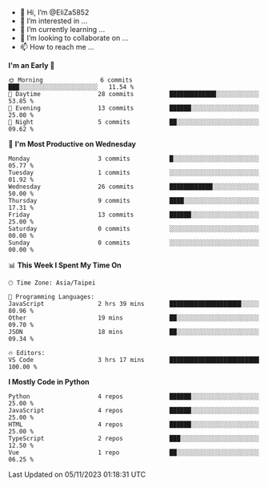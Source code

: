 - 👋 Hi, I’m @EliZa5852
- 👀 I’m interested in ...
- 🌱 I’m currently learning ...
- 💞️ I’m looking to collaborate on ...
- 📫 How to reach me ...

<!--START_SECTION:waka-->
**I'm an Early 🐤** 

```text
🌞 Morning                6 commits           ███░░░░░░░░░░░░░░░░░░░░░░   11.54 % 
🌆 Daytime                28 commits          █████████████░░░░░░░░░░░░   53.85 % 
🌃 Evening                13 commits          ██████░░░░░░░░░░░░░░░░░░░   25.00 % 
🌙 Night                  5 commits           ██░░░░░░░░░░░░░░░░░░░░░░░   09.62 % 
```
📅 **I'm Most Productive on Wednesday** 

```text
Monday                   3 commits           █░░░░░░░░░░░░░░░░░░░░░░░░   05.77 % 
Tuesday                  1 commits           ░░░░░░░░░░░░░░░░░░░░░░░░░   01.92 % 
Wednesday                26 commits          ████████████░░░░░░░░░░░░░   50.00 % 
Thursday                 9 commits           ████░░░░░░░░░░░░░░░░░░░░░   17.31 % 
Friday                   13 commits          ██████░░░░░░░░░░░░░░░░░░░   25.00 % 
Saturday                 0 commits           ░░░░░░░░░░░░░░░░░░░░░░░░░   00.00 % 
Sunday                   0 commits           ░░░░░░░░░░░░░░░░░░░░░░░░░   00.00 % 
```


📊 **This Week I Spent My Time On** 

```text
🕑︎ Time Zone: Asia/Taipei

💬 Programming Languages: 
JavaScript               2 hrs 39 mins       ████████████████████░░░░░   80.96 % 
Other                    19 mins             ██░░░░░░░░░░░░░░░░░░░░░░░   09.70 % 
JSON                     18 mins             ██░░░░░░░░░░░░░░░░░░░░░░░   09.34 % 

🔥 Editors: 
VS Code                  3 hrs 17 mins       █████████████████████████   100.00 % 
```

**I Mostly Code in Python** 

```text
Python                   4 repos             ██████░░░░░░░░░░░░░░░░░░░   25.00 % 
JavaScript               4 repos             ██████░░░░░░░░░░░░░░░░░░░   25.00 % 
HTML                     4 repos             ██████░░░░░░░░░░░░░░░░░░░   25.00 % 
TypeScript               2 repos             ███░░░░░░░░░░░░░░░░░░░░░░   12.50 % 
Vue                      1 repo              ██░░░░░░░░░░░░░░░░░░░░░░░   06.25 % 
```




 Last Updated on 05/11/2023 01:18:31 UTC
<!--END_SECTION:waka-->
